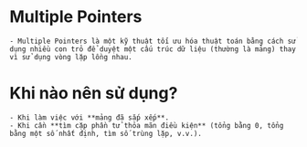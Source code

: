 # Multiple Pointers 

    - Multiple Pointers là một kỹ thuật tối ưu hóa thuật toán bằng cách sử dụng nhiều con trỏ để duyệt một cấu trúc dữ liệu (thường là mảng) thay vì sử dụng vòng lặp lồng nhau.

# Khi nào nên sử dụng?

    - Khi làm việc với **mảng đã sắp xếp**.
    - Khi cần **tìm cặp phần tử thỏa mãn điều kiện** (tổng bằng 0, tổng bằng một số nhất định, tìm số trùng lặp, v.v.).
